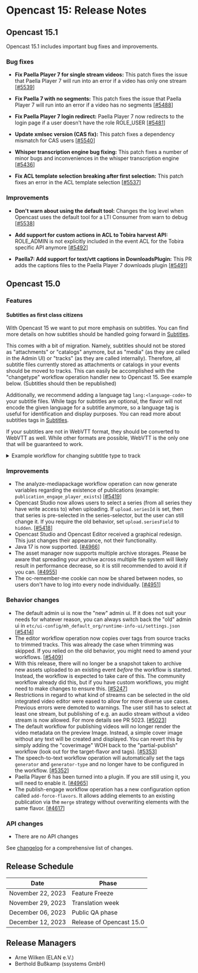 # Opencast 15: Release Notes

## Opencast 15.1

Opencast 15.1 includes important bug fixes and improvements.

### Bug fixes

- **Fix Paella Player 7 for single stream videos:**
This patch fixes the issue that Paella Player 7 will run into an error if a video has only one stream
[[#5539](https://github.com/opencast/opencast/pull/5539)]

- **Fix Paella 7 with no segments:**
This patch fixes the issue that Paella Player 7 will run into an error if a video has no segments
[[#5488](https://github.com/opencast/opencast/pull/5488)]

- **Fix Paella Player 7 login redirect:**
Paella Player 7 now redirects to the login page if a user doesn't have the role ROLE_USER
[[#5481](https://github.com/opencast/opencast/pull/5481)]

- **Update xmlsec version (CAS fix):**
This patch fixes a dependency mismatch for CAS users
[[#5540](https://github.com/opencast/opencast/pull/5540)]

- **Whisper transcription engine bug fixing:**
This patch fixes a number of minor bugs and inconveniences in the whisper transcription engine
[[#5436](https://github.com/opencast/opencast/pull/5436)]

- **Fix ACL template selection breaking after first selection:**
This patch fixes an error in the ACL template selection
[[#5537](https://github.com/opencast/opencast/pull/5537)]

### Improvements

- **Don't warn about using the default tool:**
Changes the log level when Opencast uses the default tool for a LTI Consumer from warn to debug
[[#5538](https://github.com/opencast/opencast/pull/5538)]

- **Add support for custom actions in ACL to Tobira harvest API:**
ROLE_ADMIN is not explicitly included in the event ACL for the Tobira specific API anymore
[[#5492](https://github.com/opencast/opencast/pull/5492)]

- **Paella7: Add support for text/vtt captions in DownloadsPlugin:**
This PR adds the captions files to the Paella Player 7 downloads plugin
[[#5491](https://github.com/opencast/opencast/pull/5491)]

## Opencast 15.0

### Features

#### Subtitles as first class citizens
With Opencast 15 we want to put more emphasis on subtitles. You can find more details on how subtitles should be
handled going forward in [Subtitles](./configuration/subtitles.md).

This comes with a bit of migration. Namely, subtitles should not be stored as "attachments" or "catalogs" anymore, but
as "media" (as they are called in the Admin UI) or "tracks" (as they are called internally). Therefore, all subtitle
files currently stored as attachments or catalogs in your events should be moved to tracks. This can easily be
accomplished with the "changetype" workflow operation handler new to Opencast 15. See example below. (Subtitles should
then be republished)

Additionally, we recommend adding a language tag `lang:<language-code>` to your subtitle files. While tags for subtitles
are optional, the flavor will not encode the given language for a subtitle anymore, so a language tag is useful for
identification and display purposes.
You can read more about subtitles tags in [Subtitles](./configuration/subtitles.md).

If your subtitles are not in WebVTT format, they should be converted to WebVTT as well. While other formats are possible,
WebVTT is the only one that will be guaranteed to work.

<details>

<summary>Example workflow for changing subtitle type to track</summary>
```xml
<?xml version="1.0" encoding="UTF-8"?>
<definition xmlns="http://workflow.opencastproject.org">

  <id>change-subtitles</id>
  <title>Change Subtitles Type</title>
  <tags>
    <tag>archive</tag>
  </tags>
  <description></description>
  <operations>

    <!-- Add a language tag for the english subtitles -->

    <operation
        id="tag"
        description="Tagging media package elements">
      <configurations>
        <configuration key="source-flavors">captions/vtt+en</configuration>
        <configuration key="target-tags">+lang:en</configuration>
      </configurations>
    </operation>

    <!-- Change the type of all files with the "captions/*" flavor to track -->
    <!-- And their flavor to "captions/source" -->

    <operation
        id="changetype"
        description="Retracting elements flavored with presentation and tagged with preview from Engage">
      <configurations>
        <configuration key="source-flavors">captions/*</configuration>
        <configuration key="target-flavor">captions/source</configuration>
        <configuration key="target-type">track</configuration>
      </configurations>
    </operation>

    <!-- Save changes -->

    <operation
        id="snapshot"
        if="NOT (${presenter_delivery_exists} OR ${presentation_delivery_exists})"
        description="Archive publishing information">
      <configurations>
        <configuration key="source-tags">archive</configuration>
      </configurations>
    </operation>

    <!-- Clean up work artifacts -->

    <operation
        id="cleanup"
        fail-on-error="false"
        description="Remove temporary processing artifacts">
      <configurations>
        <!-- On systems with shared workspace or working file repository -->
        <!-- you want to set this option to false. -->
        <configuration key="delete-external">true</configuration>
        <!-- ACLs are required again when working through ActiveMQ messages -->
        <configuration key="preserve-flavors">security/*</configuration>
      </configurations>
    </operation>

  </operations>
</definition>
```
</details>

### Improvements
- The analyze-mediapackage workflow operation can now generate variables regarding the existence of publications
  (example: `publication_engage_player_exists`) [[#5419](https://github.com/opencast/opencast/pull/5419)]
- Opencast Studio now allows users to select a series (from all series they have write access to) when uploading.
  If `upload.seriesId` is set, then that series is pre-selected in the series-selector, but the user can still change it.
  If you require the old behavior, set `upload.seriesField` to `hidden`.
  [[#5418](https://github.com/opencast/opencast/pull/5418)]
- Opencast Studio and Opencast Editor received a graphical redesign. This just changes their appearance, not their
  functionality.
- Java 17 is now supported.
  [[#4966](https://github.com/opencast/opencast/pull/4966)]
- The asset manager now supports multiple archive storages. Please be aware that spreading your archive across multiple
  file system will likely result in performance decrease, so it is still recommended to avoid it if you can.
  [[#4955](https://github.com/opencast/opencast/pull/4955)]
- The oc-remember-me cookie can now be shared between nodes, so users don't have to log into every node individually.
  [[#4951](https://github.com/opencast/opencast/pull/4951)]

### Behavior changes
- The default admin ui is now the "new" admin ui. If it does not suit your needs for whatever reason, you can always
  switch back the "old" admin ui in `etc/ui-config/mh_default_org/runtime-info-ui/settings.json`
  [[#5414](https://github.com/opencast/opencast/pull/5414)]
- The editor workflow operation now copies over tags from source tracks to trimmed tracks.
  This was already the case when trimming was skipped. If you relied on the old behavior,
  you might need to amend your workflows.
  [[#5409](https://github.com/opencast/opencast/pull/5409)]
- With this release, there will no longer be a snapshot taken to archive new assets uploaded to an existing event _before_
  the workflow is started. Instead, the workflow is expected to take care of this. The community workflow already did
  this, but if you have custom workflows, you might need to make changes to ensure this.
  [[#5247](https://github.com/opencast/opencast/pull/5247)]
- Restrictions in regard to what kind of streams can be selected in the old integrated video editor were eased to allow
  for more diverse use cases. Previous errors were demoted to warnings. The user still has to select at least one stream,
  but publishing of e.g. an audio stream without a video stream is now allowed. For more details see PR 5023.
  [[#5023](https://github.com/opencast/opencast/pull/5023)]
- The default workflow for publishing videos will no longer render the video metadata on the preview Image.
  Instead, a simple cover image without any text will be created and displayed.
  You can revert this by simply adding the "coverimage" WOH back to the "partial-publish" workflow (look out for the
  target-flavor and tags).
  [[#5353](https://github.com/opencast/opencast/pull/5353)]
- The speech-to-text workflow operation will automatically set the tags `generator` and `generator-type` and no longer
  have to be configured in the workflow.
  [[#5352](https://github.com/opencast/opencast/pull/5352)]
- Paella Player 6 has been turned into a plugin. If you are still using it, you will need to enable it.
  [[#4965](https://github.com/opencast/opencast/pull/4965)]
- The publish-engage workflow operation has a new configuration option called `add-force-flavors`. It allows adding
  elements to an existing publication via the `merge` strategy without overwriting elements with the same flavor.
  [[#4617](https://github.com/opencast/opencast/pull/4617)]

### API changes
- There are no API changes

See [changelog](./changelog.md) for a comprehensive list of changes.

Release Schedule
----------------

| Date              | Phase                    |
|-------------------|--------------------------|
| November 22, 2023 | Feature Freeze           |
| November 29, 2023 | Translation week         |
| December 06, 2023 | Public QA phase          |
| December 12, 2023 | Release of Opencast 15.0 |

Release Managers
----------------

- Arne Wilken (ELAN e.V.)
- Berthold Bußkamp (ssystems GmbH)
